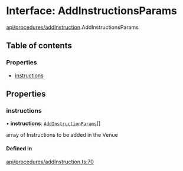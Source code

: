 # Interface: AddInstructionsParams

[api/procedures/addInstruction](../wiki/api.procedures.addInstruction).AddInstructionsParams

## Table of contents

### Properties

- [instructions](../wiki/api.procedures.addInstruction.AddInstructionsParams#instructions)

## Properties

### instructions

• **instructions**: [`AddInstructionParams`](../wiki/api.procedures.addInstruction.AddInstructionParams)[]

array of Instructions to be added in the Venue

#### Defined in

[api/procedures/addInstruction.ts:70](https://github.com/PolymathNetwork/polymesh-sdk/blob/31dfa0dc/src/api/procedures/addInstruction.ts#L70)
